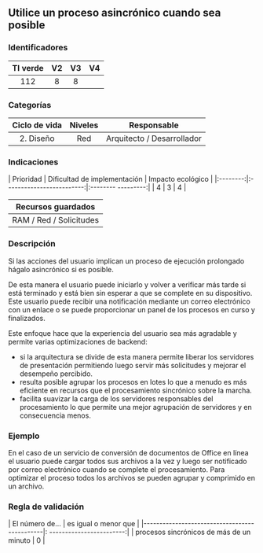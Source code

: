 ## Utilice un proceso asincrónico cuando sea posible

 ### Identificadores

 | TI verde | V2 | V3 | V4 |
 |:-------:|:---:|:---:|:---:|
 | 112 | 8 | 8 | |

 ### Categorías

 | Ciclo de vida | Niveles | Responsable |
 |:----------:|:-------:|:----------------------:|
 | 2. Diseño | Red | Arquitecto / Desarrollador |

 ### Indicaciones

 | Prioridad | Dificultad de implementación | Impacto ecológico |
 |:--------:|:-------------------------:|:-------- ---------:|
 | 4 | 3 | 4 |

 | Recursos guardados |
 |:------------------------:|
 | RAM / Red / Solicitudes |

 ### Descripción

 Si las acciones del usuario implican un proceso de ejecución prolongado hágalo asincrónico si es posible.

De esta manera el usuario puede iniciarlo y volver a verificar más tarde si está terminado y está bien sin esperar a que se complete en su dispositivo.
Este usuario puede recibir una notificación mediante un correo electrónico con un enlace o se puede proporcionar un panel de los procesos en curso y finalizados.

Este enfoque hace que la experiencia del usuario sea más agradable y permite varias optimizaciones de backend:

 * si la arquitectura se divide de esta manera permite liberar los servidores de presentación permitiendo luego servir más
 solicitudes y mejorar el desempeño percibido.
 * resulta posible agrupar los procesos en lotes lo que a menudo es más eficiente en recursos que el procesamiento sincrónico sobre la marcha.
 * facilita suavizar la carga de los servidores responsables del procesamiento lo que permite una mejor agrupación de servidores
y en consecuencia menos.

 ### Ejemplo

 En el caso de un servicio de conversión de documentos de Office en línea el usuario puede cargar todos sus archivos a la vez y luego
 ser notificado por correo electrónico cuando se complete el procesamiento. Para optimizar el proceso todos los archivos se pueden agrupar y
 comprimido en un archivo.

 ### Regla de validación

 | El número de... | es igual o menor que |
 |----------------------------------------------|: ------------------------:|
 | procesos sincrónicos de más de un minuto | 0 |
